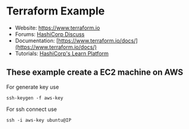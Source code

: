 # Terraform Example

- Website: https://www.terraform.io
- Forums: [HashiCorp Discuss](https://discuss.hashicorp.com/c/terraform-core)
- Documentation: [https://www.terraform.io/docs/](https://www.terraform.io/docs/)
- Tutorials: [HashiCorp's Learn Platform](https://learn.hashicorp.com/terraform)

## These example create a EC2 machine on AWS

For generate key use
```
ssh-keygen -f aws-key
```

For ssh connect use
```
ssh -i aws-key ubuntu@IP
```